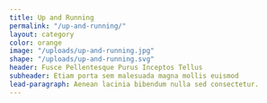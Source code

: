 ```yaml
---
title: Up and Running
permalink: "/up-and-running/"
layout: category
color: orange
image: "/uploads/up-and-running.jpg"
shape: "/uploads/up-and-running.svg"
header: Fusce Pellentesque Purus Inceptos Tellus
subheader: Etiam porta sem malesuada magna mollis euismod
lead-paragraph: Aenean lacinia bibendum nulla sed consectetur.
---
```


